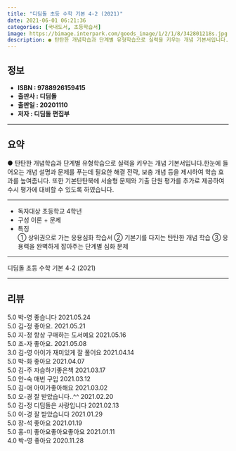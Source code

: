 ```yaml
---
title: "디딤돌 초등 수학 기본 4-2 (2021)"
date: 2021-06-01 06:21:36
categories: [국내도서, 초등학습서]
image: https://bimage.interpark.com/goods_image/1/2/1/8/342801218s.jpg
description: ● 탄탄한 개념학습과 단계별 유형학습으로 실력을 키우는 개념 기본서입니다.한눈에 들어오는 개념 설명과 문제를 푸는데 필요한 해결 전략, 보충 개념 등을 제시하여 학습 효과를 높여줍니다. 또한 기본탄탄북에 서술형 문제와 기출 단원 평가를 추가로 제공하여 수시 평가에 대비할 수 있도록 하
---
```


## **정보**

- **ISBN : 9788926159415**
- **출판사 : 디딤돌**
- **출판일 : 20201110**
- **저자 : 디딤돌 편집부**

------



## **요약**

●  탄탄한 개념학습과 단계별 유형학습으로 실력을 키우는 개념 기본서입니다.한눈에 들어오는 개념 설명과 문제를 푸는데 필요한 해결 전략, 보충 개념 등을 제시하여 학습 효과를 높여줍니다. 또한 기본탄탄북에 서술형 문제와 기출 단원 평가를 추가로 제공하여 수시 평가에 대비할 수 있도록 하였습니다.

------

- 독자대상  초등학교 4학년
- 구성  이론 + 문제
- 특징  
① 상위권으로 가는 응용심화 학습서
② 기본기를 다지는 탄탄한 개념 학습
③ 응용력을 완벽하게 잡아주는 단계별 심화 문제

------


디딤돌 초등 수학 기본 4-2 (2021) 

------


## **리뷰** 

5.0 박-영 좋습니다 2021.05.24 <br/>5.0 김-정 좋아요.  2021.05.21 <br/>5.0 지-정 항상 구매하는 도서예요 2021.05.16 <br/>5.0 조-자 좋아요. 2021.05.08 <br/>3.0 김-영 아이가 재미있게 잘 풀어요 2021.04.14 <br/>5.0 박-화 좋아요 2021.04.07 <br/>5.0 김-주 자습하기좋은책 2021.03.17 <br/>5.0 안-숙 매번 구입 2021.03.12 <br/>5.0 김-애 아이가좋아해요 2021.03.02 <br/>5.0 오-경 잘 받았습니다..^^ 2021.02.20 <br/>5.0 김-정 디딤돌은 사랑입니다  2021.02.13 <br/>5.0 이-경 잘 받았습니다 2021.01.29 <br/>5.0 장-석 좋아요 2021.01.19 <br/>5.0 홍-미 좋아요좋아요좋아요 2021.01.11 <br/>4.0 박-영 좋아요 2020.11.28 <br/>
